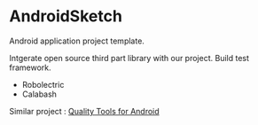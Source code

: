 AndroidSketch
=============
Android application project template.

Intgerate open source third part library with our project. Build test framework.

* Robolectric
* Calabash

Similar project :
[Quality Tools for Android](https://github.com/stephanenicolas/Quality-Tools-for-Android)
